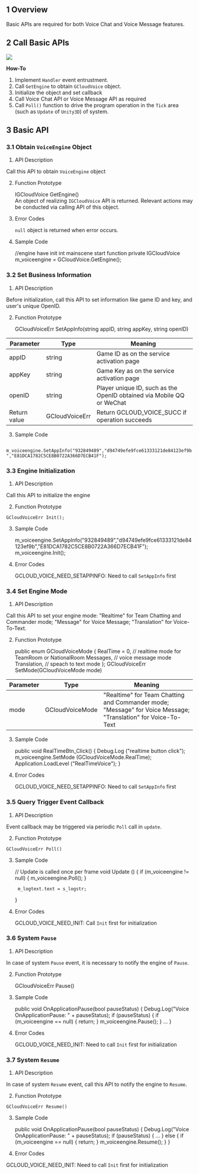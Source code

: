 ## 1 Overview
Basic APIs are required for both Voice Chat and Voice Message features.

## 2 Call Basic APIs

![](https://mc.qcloudimg.com/static/img/d709f155acaeb336df5ee93ddc708105/2.png)

**How-To**   
1. Implement `Handler` event entrustment.  
2. Call `GetEngine` to obtain `GCloudVoice` object.  
3. Initialize the object and set callback  
4. Call Voice Chat API or Voice Message API as required
5. Call `Poll()` function to drive the program operation in the `Tick` area (such as `Update` of `Unity3D`) of system. 


## 3 Basic API

### 3.1 Obtain `VoiceEngine` Object
1. API Description

Call this API to obtain `VoiceEngine` object

2. Function Prototype

    IGCloudVoice GetEngine()   
    An object of realizing `IGCloudVoice` API  is returned. Relevant actions may be conducted via calling API of this object.

3. Error Codes

   `null` object is returned when error occurs.

4. Sample Code

      //engine have init int mainscene start function
      private IGCloudVoice m_voiceengine = GCloudVoice.GetEngine(); 
### 3.2 Set Business Information
1. API Description

Before initialization, call this API to set information like game ID and key, and user's unique OpenID.

2. Function Prototype

      GCloudVoiceErr SetAppInfo(string appID, string appKey, string openID)
    
  |Parameter|Type|Meaning|
  |--|--|--|
  |appID|string| Game ID as on the service activation page|
  |appKey|string| Game Key as on the service activation page|
  |openID|string| Player unique ID, such as the OpenID obtained via Mobile QQ or WeChat|
  |Return value|GCloudVoiceErr|Return GCLOUD_VOICE_SUCC if operation succeeds|

3. Sample Code

 ` m_voiceengine.SetAppInfo("932849489","d94749efe9fce61333121de84123ef9b","E81DCA1782C5CE8B0722A366D7ECB41F");`
### 3.3 Engine Initialization

1. API Description 
 
Call this API to initialize the engine

2. Function Prototype  

  `GCloudVoiceErr Init();`  

3. Sample Code

      m_voiceengine.SetAppInfo("932849489","d94749efe9fce61333121de84123ef9b","E81DCA1782C5CE8B0722A366D7ECB41F");
      m_voiceengine.Init();
4. Error Codes

   GCLOUD_VOICE_NEED_SETAPPINFO: Need to call `SetAppInfo` first

### 3.4 Set Engine Mode
1. API Description 
   
Call this API to set your engine mode: "Realtime" for Team Chatting and Commander mode; "Message" for Voice Message; "Translation" for Voice-To-Text.

2. Function Prototype

      public enum GCloudVoiceMode
      {
      	RealTime = 0, // realtime mode for TeamRoom or NationalRoom
      	Messages, // voice message mode
      	Translation,  // speach to text mode
      };
      GCloudVoiceErr SetMode(GCloudVoiceMode mode)
    
  |Parameter|Type|Meaning|
  |--|--|--|
  |mode|GCloudVoiceMode| "Realtime" for Team Chatting and Commander mode; "Message" for Voice Message; "Translation" for Voice-To-Text

3. Sample Code

      public void RealTimeBtn_Click()
      {
      	Debug.Log ("realtime button click");
      	m_voiceengine.SetMode (GCloudVoiceMode.RealTime);
      	Application.LoadLevel ("RealTimeVoice");
      }
4. Error Codes

   GCLOUD_VOICE_NEED_SETAPPINFO: Need to call `SetAppInfo` first

### 3.5 Query Trigger Event Callback
1. API Description  

Event callback may be triggered via periodic `Poll` call in `update`.

2. Function Prototype  

  `GCloudVoiceErr Poll()`

3. Sample Code  

      // Update is called once per frame
      void Update () {
      	if (m_voiceengine != null) {
      		m_voiceengine.Poll();
      	}
    
      	m_logtext.text = s_logstr;
      }
4. Error Codes

   GCLOUD_VOICE_NEED_INIT: Call `Init` first for initialization

### 3.6 System `Pause`
1. API Description
  
In case of system `Pause` event, it is necessary to notify the engine of `Pause`.

2. Function Prototype

      GCloudVoiceErr Pause()

3. Sample Code

      public void OnApplicationPause(bool pauseStatus)
      {
      	Debug.Log("Voice OnApplicationPause: " + pauseStatus);
      	if (pauseStatus)
      	{
      		if (m_voiceengine == null)
      		{
     	 		return;
      		}
      		m_voiceengine.Pause();
      	}
      	...
      }
4. Error Codes
    
      GCLOUD_VOICE_NEED_INIT: Need to call `Init` first for initialization

### 3.7 System `Resume`
1. API Description  

In case of system `Resume` event, call this API to notify the engine to `Resume`.

2. Function Prototype

  `GCloudVoiceErr Resume()`  

3. Sample Code  

      public void OnApplicationPause(bool pauseStatus)
      {
      	Debug.Log("Voice OnApplicationPause: " + pauseStatus);
      	if (pauseStatus)
      	{
      	...
     	}
      	else
      	{
      		if (m_voiceengine == null)
      		{
      		return;
      		}
      		m_voiceengine.Resume();
      	}
      }
4. Error Codes  

  GCLOUD_VOICE_NEED_INIT: Need to call `Init` first for initialization
